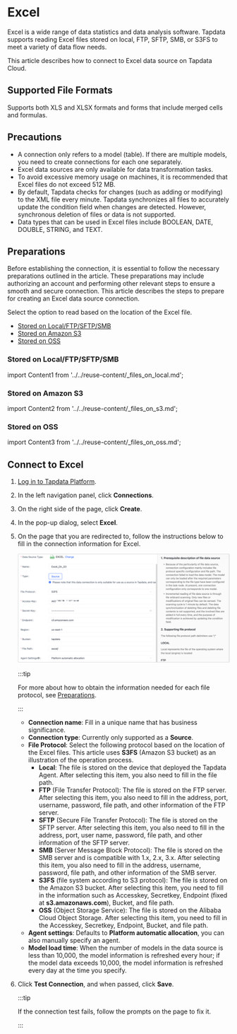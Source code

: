 # Excel

Excel is a wide range of data statistics and data analysis software. Tapdata supports reading Excel files stored on local, FTP, SFTP, SMB, or S3FS to meet a variety of data flow needs.

This article describes how to connect to Excel data source on Tapdata Cloud.

## Supported File Formats

Supports both XLS and XLSX formats and forms that include merged cells and formulas.

## Precautions

- A connection only refers to a model (table). If there are multiple models, you need to create connections for each one separately.
- Excel data sources are only available for data transformation tasks.
- To avoid excessive memory usage on machines, it is recommended that Excel files do not exceed 512 MB.
- By default, Tapdata checks for changes (such as adding or modifying) to the XML file every minute. Tapdata synchronizes all files to accurately update the condition field when changes are detected. However, synchronous deletion of files or data is not supported.
- Data types that can be used in Excel files include BOOLEAN, DATE, DOUBLE, STRING, and TEXT.

## Preparations

Before establishing the connection, it is essential to follow the necessary preparations outlined in the article. These preparations may include authorizing an account and performing other relevant steps to ensure a smooth and secure connection.
This article describes the steps to prepare for creating an Excel data source connection.

Select the option to read based on the location of the Excel file.

* [Stored on Local/FTP/SFTP/SMB](#stored-on-localftpsftpsmb)
* [Stored on Amazon S3](#stored-on-amazon-s3)
* [Stored on OSS](#stored-on-oss)


### Stored on Local/FTP/SFTP/SMB

import Content1 from '../../reuse-content/_files_on_local.md';

<Content1 />


### Stored on Amazon S3

import Content2 from '../../reuse-content/_files_on_s3.md';

<Content2 />

### Stored on OSS

import Content3 from '../../reuse-content/_files_on_oss.md';

<Content3 />


## Connect to Excel

1. [Log in to Tapdata Platform](../../user-guide/log-in.md).

2. In the left navigation panel, click **Connections**.

3. On the right side of the page, click **Create**.

4. In the pop-up dialog, select **Excel**.

5. On the page that you are redirected to, follow the instructions below to fill in the connection information for Excel.

   ![Connect to Excel](../../images/connect_excel.png)

   :::tip

   For more about how to obtain the information needed for each file protocol, see [Preparations](#preparations).

   :::

    * **Connection name**: Fill in a unique name that has business significance.
    * **Connection type**: Currently only supported as a **Source**.
    * **File Protocol**: Select the following protocol based on the location of the Excel files. This article uses **S3FS** (Amazon S3 bucket) as an illustration of the operation process.
        * **Local**: The file is stored on the device that deployed the Tapdata Agent. After selecting this item, you also need to fill in the file path.
        * **FTP** (File Transfer Protocol): The file is stored on the FTP server. After selecting this item, you also need to fill in the address, port, username, password, file path, and other information of the FTP server.
        * **SFTP** (Secure File Transfer Protocol): The file is stored on the SFTP server. After selecting this item, you also need to fill in the address, port, user name, password, file path, and other information of the SFTP server.
        * **SMB** (Server Message Block Protocol): The file is stored on the SMB server and is compatible with 1.x, 2.x, 3.x. After selecting this item, you also need to fill in the address, username, password, file path, and other information of the SMB server.
        * **S3FS** (file system according to S3 protocol): The file is stored on the Amazon S3 bucket. After selecting this item, you need to fill in the information such as Accesskey, Secretkey, Endpoint (fixed at **s3.amazonaws.com**), Bucket, and file path.
        * **OSS** (Object Storage Service): The file is stored on the Alibaba Cloud Object Storage. After selecting this item, you need to fill in the Accesskey, Secretkey, Endpoint, Bucket, and file path.
    * **Agent settings**: Defaults to **Platform automatic allocation**, you can also manually specify an agent.
    * **Model load time**: When the number of models in the data source is less than 10,000, the model information is refreshed every hour; if the model data exceeds 10,000, the model information is refreshed every day at the time you specify.

6. Click **Test Connection**, and when passed, click **Save**.

   :::tip

   If the connection test fails, follow the prompts on the page to fix it.

   :::
